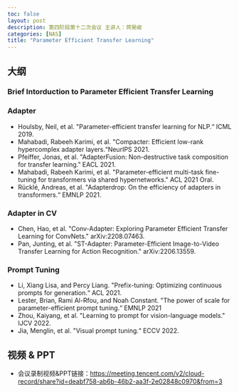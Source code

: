 ```yaml
---
toc: false
layout: post
description: 第四阶段第十二次会议 主讲人：蒋昊峻
categories: [NAS]
title: "Parameter Efficient Transfer Learning"
---
```


## 大纲

### Brief Intorduction to Parameter Efficient Transfer Learning

### Adapter
* Houlsby, Neil, et al. "Parameter-efficient transfer learning for NLP.“ ICML 2019.
* Mahabadi, Rabeeh Karimi, et al. "Compacter: Efficient low-rank hypercomplex adapter layers.“NeurIPS 2021.
* Pfeiffer, Jonas, et al. "AdapterFusion: Non-destructive task composition for transfer learning." EACL 2021.
* Mahabadi, Rabeeh Karimi, et al. "Parameter-efficient multi-task fine-tuning for transformers via shared hypernetworks." ACL 2021 Oral.
* Rücklé, Andreas, et al. "Adapterdrop: On the efficiency of adapters in transformers.“ EMNLP 2021.

### Adapter in CV
* Chen, Hao, et al. "Conv-Adapter: Exploring Parameter Efficient Transfer Learning for ConvNets." arXiv:2208.07463.
* Pan, Junting, et al. "ST-Adapter: Parameter-Efficient Image-to-Video Transfer Learning for Action Recognition." arXiv:2206.13559.

### Prompt Tuning
* Li, Xiang Lisa, and Percy Liang. "Prefix-tuning: Optimizing continuous prompts for generation.“ ACL 2021.
* Lester, Brian, Rami Al-Rfou, and Noah Constant. "The power of scale for parameter-efficient prompt tuning.“ EMNLP 2021
* Zhou, Kaiyang, et al. "Learning to prompt for vision-language models." IJCV 2022.
* Jia, Menglin, et al. "Visual prompt tuning.“ ECCV 2022.

## 视频 & PPT
* 会议录制视频&PPT链接：https://meeting.tencent.com/v2/cloud-record/share?id=deabf758-ab6b-46b2-aa3f-2e02848c0970&from=3
